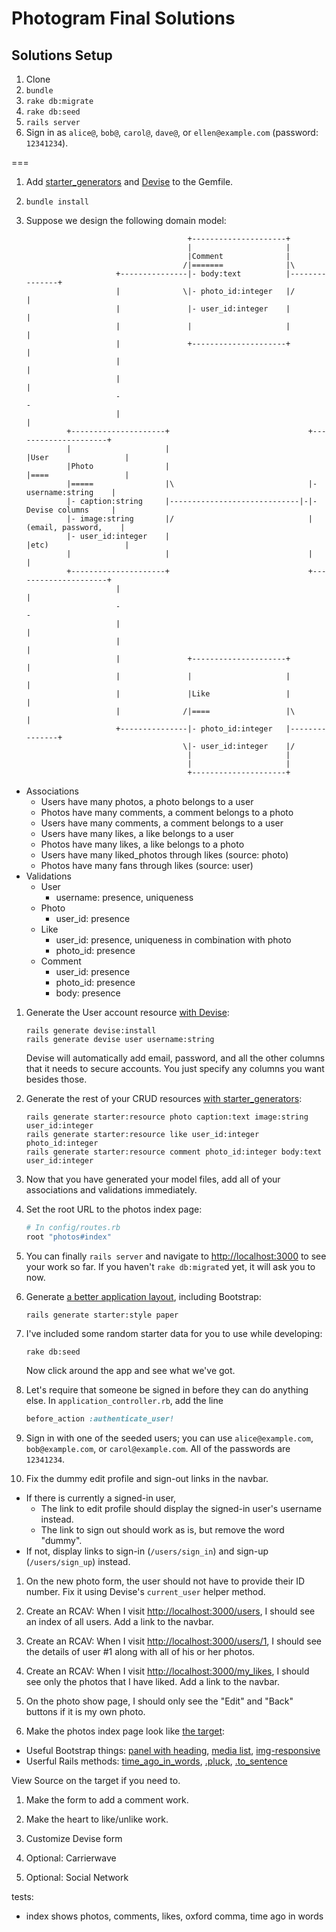 # Photogram Final Solutions

## Solutions Setup

 1. Clone
 1. `bundle`
 1. `rake db:migrate`
 1. `rake db:seed`
 1. `rails server`
 1. Sign in as `alice@`, `bob@`, `carol@`, `dave@`, or `ellen@example.com` (password: `12341234`).

===

1. Add [starter_generators](https://gist.github.com/rbetina/80d3cf2cf82666ed1c0f) and [Devise](https://gist.github.com/rbetina/9ef4a9ffa4604df74bb5) to the Gemfile.
1. `bundle install`
1. Suppose we design the following domain model:

                                           +---------------------+
                                           |                     |
                                           |Comment              |
                                          /|=======              |\
                           +---------------|- body:text          |---------------+
                           |              \|- photo_id:integer   |/              |
                           |               |- user_id:integer    |               |
                           |               |                     |               |
                           |               +---------------------+               |
                           |                                                     |
                           |                                                     |
                           -                                                     -
                           |                                                     |
                +---------------------+                               +---------------------+
                |                     |                               |User                 |
                |Photo                |                               |====                 |
                |=====                |\                              |- username:string    |
                |- caption:string     |-----------------------------|-|- Devise columns     |
                |- image:string       |/                              |(email, password,    |
                |- user_id:integer    |                               |etc)                 |
                |                     |                               |                     |
                +---------------------+                               +---------------------+
                           |                                                     |
                           -                                                     -
                           |                                                     |
                           |                                                     |
                           |               +---------------------+               |
                           |               |                     |               |
                           |               |Like                 |               |
                           |              /|====                 |\              |
                           +---------------|- photo_id:integer   |---------------+
                                          \|- user_id:integer    |/
                                           |                     |
                                           |                     |
                                           +---------------------+

  - Associations
     - Users have many photos, a photo belongs to a user
     - Photos have many comments, a comment belongs to a photo
     - Users have many comments, a comment belongs to a user
     - Users have many likes, a like belongs to a user
     - Photos have many likes, a like belongs to a photo
     - Users have many liked_photos through likes (source: photo)
     - Photos have many fans through likes (source: user)
  - Validations
     - User
         - username: presence, uniqueness
     - Photo
         - user_id: presence
     - Like
         - user_id: presence, uniqueness in combination with photo
         - photo_id: presence
     - Comment
         - user_id: presence
         - photo_id: presence
         - body: presence

1. Generate the User account resource [with Devise](https://gist.github.com/rbetina/9ef4a9ffa4604df74bb5#generate-a-new-model-with-devise):

    ```shell
    rails generate devise:install
    rails generate devise user username:string
    ```

    Devise will automatically add email, password, and all the other columns that it needs to secure accounts. You just specify any columns you want besides those.

1. Generate the rest of your CRUD resources [with starter_generators](https://gist.github.com/rbetina/80d3cf2cf82666ed1c0f#resources):

    ```shell
    rails generate starter:resource photo caption:text image:string user_id:integer
    rails generate starter:resource like user_id:integer photo_id:integer
    rails generate starter:resource comment photo_id:integer body:text user_id:integer
    ```

1. Now that you have generated your model files, add all of your associations and validations immediately.
1. Set the root URL to the photos index page:

    ```ruby
    # In config/routes.rb
    root "photos#index"
    ```
1. You can finally `rails server` and navigate to [http://localhost:3000](http://localhost:3000) to see your work so far. If you haven't `rake db:migrate`d yet, it will ask you to now.
1. Generate [a better application layout](https://gist.github.com/rbetina/80d3cf2cf82666ed1c0f#application-layout), including Bootstrap:

    ```shell
    rails generate starter:style paper
    ```

1. I've included some random starter data for you to use while developing:

    ```shell
    rake db:seed
    ```

    Now click around the app and see what we've got.

1. Let's require that someone be signed in before they can do anything else. In `application_controller.rb`, add the line

    ```ruby
    before_action :authenticate_user!
    ```
1. Sign in with one of the seeded users; you can use `alice@example.com`, `bob@example.com`, or `carol@example.com`. All of the passwords are `12341234`.

1. Fix the dummy edit profile and sign-out links in the navbar.
 - If there is currently a signed-in user,
     - The link to edit profile should display the signed-in user's username instead.
     - The link to sign out should work as is, but remove the word "dummy".
 - If not, display links to sign-in (`/users/sign_in`) and sign-up (`/users/sign_up`) instead.

1. On the new photo form, the user should not have to provide their ID number. Fix it using Devise's `current_user` helper method.

1. Create an RCAV: When I visit [http://localhost:3000/users](http://localhost:3000/users), I should see an index of all users. Add a link to the navbar.

1. Create an RCAV: When I visit [http://localhost:3000/users/1](http://localhost:3000/users/1), I should see the details of user #1 along with all of his or her photos.

1. Create an RCAV: When I visit [http://localhost:3000/my_likes](http://localhost:3000/my_likes), I should see only the photos that I have liked.  Add a link to the navbar.

1. On the photo show page, I should only see the "Edit" and "Back" buttons if it is my own photo.

1. Make the photos index page look like [the target](https://photogram-auth-target.herokuapp.com/photos):
  - Useful Bootstrap things: [panel with heading](http://getbootstrap.com/components/#panels-heading), [media list](http://getbootstrap.com/components/#media-list), [img-responsive](http://getbootstrap.com/css/#images-responsive)
  - Userful Rails methods: [time_ago_in_words](http://apidock.com/rails/ActionView/Helpers/DateHelper/time_ago_in_words), [.pluck](http://guides.rubyonrails.org/active_record_querying.html#pluck), [.to_sentence](http://apidock.com/rails/Array/to_sentence)

   View Source on the target if you need to.

1. Make the form to add a comment work.
1. Make the heart to like/unlike work.
1. Customize Devise form

1. Optional: Carrierwave
1. Optional: Social Network

tests:
 - index shows photos, comments, likes, oxford comma, time ago in words
